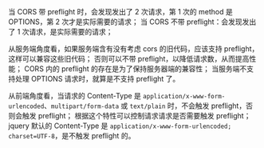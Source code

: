 当 CORS 带 preflight 时，会发现发出了 2 次请求，第 1 次的 method 是 OPTIONS，第 2 次才是实际需要的请求；
当 CORS 不带 preflight：会发现发出了 1 次请求，是实际需要的请求；

从服务端角度看，如果服务端含有没有考虑 cors 的旧代码，应该支持 preflight，这样可以兼容这些旧代码；
否则可以不带 preflight，以降低请求数，从而提高性能；
CORS 内的 preflight 的存在是为了保持服务器端的兼容性；
当服务端不支持处理 OPTIONS 请求时，就算是不支持 preflight 了。

从前端角度看，当请求的 Content-Type 是 `application/x-www-form-urlencoded`、`multipart/form-data` 或 `text/plain` 时，不会触发 preflight，否则会触发 preflight；
根据这个特性可以控制请求请求是否需要触发 preflight；
jquery 默认的 Content-Type 是 `application/x-www-form-urlencoded; charset=UTF-8`，是不触发 preflight 的。